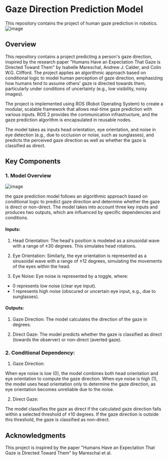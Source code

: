 # Gaze Direction Prediction Model
This repository contains the project of human gaze prediction in robotics.
![image](https://github.com/user-attachments/assets/f2dd0ac5-3041-47dc-9492-7fe67268c1a2)

## Overview
This repository contains a project predicting a person's gaze direction, inspired by the research paper "Humans Have an Expectation That Gaze is Directed Toward Them" by Isabelle Mareschal, Andrew J. Calder, and Colin W.G. Clifford. The project applies an algorithmic approach based on conditional logic to model human perception of gaze direction, emphasizing how humans tend to assume others' gaze is directed towards them, particularly under conditions of uncertainty (e.g., low visibility, noisy images).

The project is implemented using ROS (Robot Operating System) to create a modular, scalable framework that allows real-time gaze prediction with various inputs. ROS 2 provides the communication infrastructure, and the gaze prediction algorithm is encapsulated in reusable nodes.

The model takes as inputs head orientation, eye orientation, and noise in eye detection (e.g., due to occlusion or noise, such as sunglasses), and predicts the perceived gaze direction as well as whether the gaze is classified as direct.

## Key Components
### 1. Model Overview

![image](https://github.com/user-attachments/assets/88851a50-fa6d-48c6-a6e6-ba409d9caac9)

the gaze prediction model follows an algorithmic approach based on conditional logic to predict gaze direction and determine whether the gaze is direct or non-direct. The model takes into account three key inputs and produces two outputs, which are influenced by specific dependencies and conditions.

#### Inputs:
1. Head Orientation: The head's position is modeled as a sinusoidal wave with a range of ±30 degrees. This simulates head rotations.

2. Eye Orientation: Similarly, the eye orientation is represented as a sinusoidal wave with a range of ±12 degrees, simulating the movements of the eyes within the head.

3. Eye Noise: Eye noise is represented by a toggle, where:

* 0 represents low noise (clear eye input).
* 1 represents high noise (obscured or uncertain eye input, e.g., due to sunglasses).
#### Outputs:
1. Gaze Direction: The model calculates the direction of the gaze in degrees.

2. Direct Gaze: The model predicts whether the gaze is classified as direct (towards the observer) or non-direct (averted gaze).

### 2. Conditional Dependency:
1. Gaze Direction:

When eye noise is low (0), the model combines both head orientation and eye orientation to compute the gaze direction.
When eye noise is high (1), the model uses head orientation only to determine the gaze direction, as eye orientation becomes unreliable due to the noise.

2. Direct Gaze:

The model classifies the gaze as direct if the calculated gaze direction falls within a selected threshold of ±10 degrees. If the gaze direction is outside this threshold, the gaze is classified as non-direct.

## Acknowledgments
This project is inspired by the paper "Humans Have an Expectation That Gaze is Directed Toward Them" by Mareschal et al.
